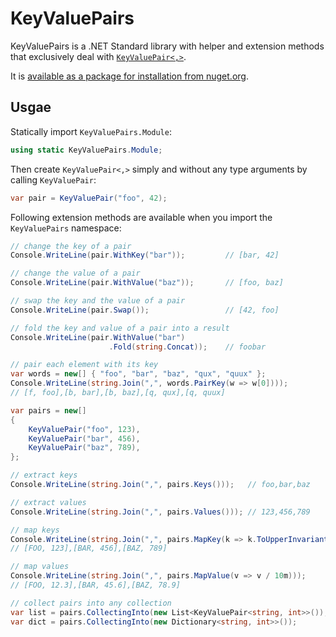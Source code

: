 # KeyValuePairs

KeyValuePairs is a .NET Standard library with helper and extension methods that
exclusively deal with [`KeyValuePair<,>`][kvp].

It is [available as a package for installation from nuget.org][nupkg].


## Usgae

Statically import `KeyValuePairs.Module`:

```c#
using static KeyValuePairs.Module;
```

Then create `KeyValuePair<,>` simply and without any type arguments by
calling `KeyValuePair`:

```c#
var pair = KeyValuePair("foo", 42);
```

Following extension methods are available when you import the
`KeyValuePairs` namespace:

```c#
// change the key of a pair
Console.WriteLine(pair.WithKey("bar"));         // [bar, 42]

// change the value of a pair
Console.WriteLine(pair.WithValue("baz"));       // [foo, baz]

// swap the key and the value of a pair
Console.WriteLine(pair.Swap());                 // [42, foo]

// fold the key and value of a pair into a result
Console.WriteLine(pair.WithValue("bar")
                      .Fold(string.Concat));    // foobar

// pair each element with its key
var words = new[] { "foo", "bar", "baz", "qux", "quux" };
Console.WriteLine(string.Join(",", words.PairKey(w => w[0])));
// [f, foo],[b, bar],[b, baz],[q, qux],[q, quux]

var pairs = new[]
{
    KeyValuePair("foo", 123),
    KeyValuePair("bar", 456),
    KeyValuePair("baz", 789),
};

// extract keys
Console.WriteLine(string.Join(",", pairs.Keys()));   // foo,bar,baz

// extract values
Console.WriteLine(string.Join(",", pairs.Values())); // 123,456,789

// map keys
Console.WriteLine(string.Join(",", pairs.MapKey(k => k.ToUpperInvariant())));
// [FOO, 123],[BAR, 456],[BAZ, 789]

// map values
Console.WriteLine(string.Join(",", pairs.MapValue(v => v / 10m)));
// [FOO, 12.3],[BAR, 45.6],[BAZ, 78.9]

// collect pairs into any collection
var list = pairs.CollectingInto(new List<KeyValuePair<string, int>>());
var dict = pairs.CollectingInto(new Dictionary<string, int>>());
```

[nupkg]: https://www.nuget.org/packages/KeyValuePairs/
[kvp]: https://docs.microsoft.com/en-us/dotnet/api/system.collections.generic.keyvaluepair-2
[KeyValuePair.Create]: [https://docs.microsoft.com/en-us/dotnet/api/system.collections.generic.keyvaluepair.create
